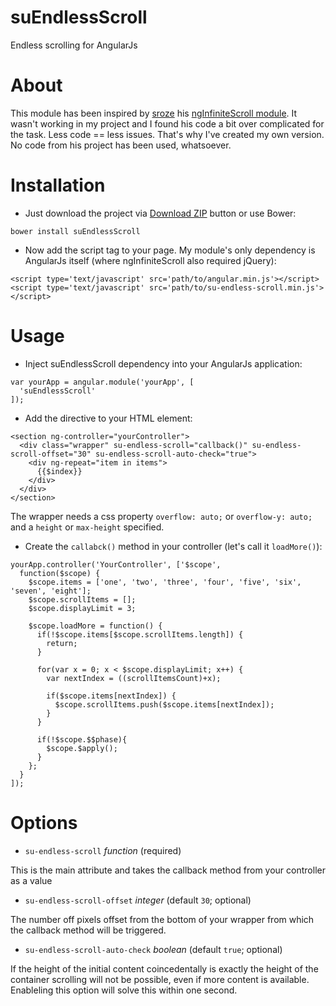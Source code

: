 # suEndlessScroll
Endless scrolling for AngularJs

# About
This module has been inspired by [sroze](https://github.com/sroze) his [ngInfiniteScroll module](http://sroze.github.com/ngInfiniteScroll/). It wasn't working in my project and I found his code a bit over complicated for the task. Less code == less issues. 
That's why I've created my own version. No code from his project has been used, whatsoever.

# Installation
- Just download the project via [Download ZIP](https://github.com/Bram77/su-endless-scroll/archive/master.zip) button or use Bower:
 ```
 bower install suEndlessScroll
 ```

- Now add the script tag to your page. My module's only dependency is AngularJs itself (where ngInfiniteScroll also required jQuery):
 ```
 <script type='text/javascript' src='path/to/angular.min.js'></script>
 <script type='text/javascript' src='path/to/su-endless-scroll.min.js'></script>
 ```

# Usage
- Inject suEndlessScroll dependency into your AngularJs application:
 ```
 var yourApp = angular.module('yourApp', [
   'suEndlessScroll'
 ]);
 ```

- Add the directive to your HTML element:
 ```
 <section ng-controller="yourController">
   <div class="wrapper" su-endless-scroll="callback()" su-endless-scroll-offset="30" su-endless-scroll-auto-check="true">
     <div ng-repeat="item in items">
       {{$index}}
     </div>
   </div>
 </section>
 ```
 The wrapper needs a css property `overflow: auto;` or `overflow-y: auto;` and a `height` or `max-height` specified.
 
- Create the `callabck()` method in your controller (let's call it `loadMore()`):
 ```
 yourApp.controller('YourController', ['$scope', 
   function($scope) {
     $scope.items = ['one', 'two', 'three', 'four', 'five', 'six', 'seven', 'eight'];
     $scope.scrollItems = [];
     $scope.displayLimit = 3;
 
     $scope.loadMore = function() {
       if(!$scope.items[$scope.scrollItems.length]) {
         return;
       }
     
       for(var x = 0; x < $scope.displayLimit; x++) {
         var nextIndex = ((scrollItemsCount)+x);

         if($scope.items[nextIndex]) {
           $scope.scrollItems.push($scope.items[nextIndex]);
         }
       }

       if(!$scope.$$phase){
         $scope.$apply();
       }
     };
   }
]);
 ```

# Options
- `su-endless-scroll` *function* (required)

 This is the main attribute and takes the callback method from your controller as a value
- `su-endless-scroll-offset` *integer* (default `30`; optional)

 The number off pixels offset from the bottom of your wrapper from which the callback method will be triggered.
- `su-endless-scroll-auto-check` *boolean* (default `true`; optional)

 If the height of the initial content coincedentally is exactly the height of the container scrolling will not be possible, even if more content is available. Enableling this option will solve this within one second.
